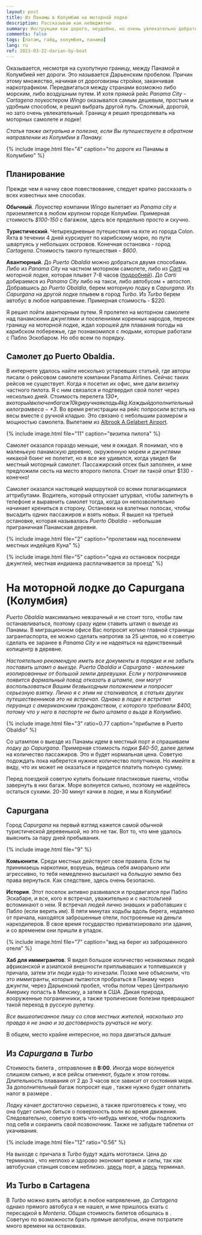 ```yaml
---
layout: post
title: Из Панамы в Колумбию на моторной лодке
description: Рассказываю как небюджетно
summary: Инструкции как дорого, неудобно, но очень увлекательно добраться из Панамы в Колумбию
comments: false
tags: [латам, гайд, колумбия, панама]
lang: ru
ref: 2023-03-22-darian-by-boat
---
```


Оказывается, несмотря на сухопутную границу, между Панамой и Колумбией нет дороги. Это называется Дарьенским пробелом. Причин этому множество, начиная от дороговизны стройки, заканчивая наркотрафиком. Передвигаться между странами возможно либо морским, либо воздушным путем. И хотя прямой рейс *Panama City - Cartagena* лоукостером *Wingo* оказывался самым дешевым, простым и удобным способом, я решил выбрать другой путь. Сложный, дорогой, но зато очень увлекательный. Границу я решил преодолевать на моторных самолете и лодке! 


<p class="alert warning" style="font-size: 14px; font-style: italic">
Статья также актуальна и полезна, если Вы путешествуете в обратном направлении из Колумбии в Панаму.
</p>

{% 
  include image.html 
  file="4"
  caption="по дороге из Панамы в Колумбию"
%}




## Планирование

Прежде чем я начну свое повествование, следует кратко рассказать о всех известных мне способах. 

**Обычный**. Лоукостер компании *Wingo* вылетает из *Panama city* и приземляется в любом крупном городе Колумбии. Примерная стоимость *$100-150* с багажом, здесь все предельно просто и скучно.

**Туристический**. Четырехдневные путешествия на яхте из города Colon. Яхта в течении 4 дней курсирует по карибскому морю, по пути швартуясь у небольших островов. Конечная остановка - город *Cartagena*. Стоимость такого путешествия - *$600*. 

**Авантюрный**. До *Puerto Obaldia* можно добраться двумя способами. Либо из *Panama City* на частном моторном самолете, либо из [*Carti*](https://www.google.ru/maps/place/Puerto+de+Carti/@9.455113,-78.9821749,16.44z/data=!4m10!1m2!2m1!1scarti+terminal!3m6!1s0x8e54ea2b92487dd5:0x305657f4e9bc62be!8m2!3d9.4550082!4d-78.9780588!15sCg5jYXJ0aSB0ZXJtaW5hbJIBLHJvYWRzX3BvcnRzX2FuZF9jYW5hbHNfZW5naW5lZXJzX2Fzc29jaWF0aW9u4AEA!16s%2Fg%2F11c56454c3) на моторной лодке, которая плывет 7-8 часов ([подробней](](https://www.soultrotting.com/border-crossing-between-panama-and-colombia))). До *Carti* добираемся из *Panama City* либо на такси, либо автобусом + автостоп. Добравшись до *Puerto Obaldia*, берем моторную лодку в *Capurgana*. Из *Capurgana* на другой лодке плывем в город *Turbo*. Из *Turbo* берем автобус в любое направление. Примерная стоимость - $220.

Я решил пойти авантюрным путем. Я пролетел на моторном самолете над панамскими джунглями и поселениями коренных народов, пересек границу на моторной лодке, ждал хорошей для плавания погоды на карибском побережье, где познакомился с людьми, которые работали с Пабло Эскобаром. Но обо всем по порядку.  

## Самолет до Puerto Obaldia. 
В интернете удалось найти несколько устаревших статьей, где авторы писали о рейсовом самолете компании Panama Airlines. Сейчас таких рейсов не существует. Когда я посетил их офис, мне дали визитку частного пилота. Я с ним связался и подтвердил свой полет через несколько дней. Стоимость перелета *$130*, в который включен багаж 10kg и ручная кладь 4kg. Каждый дополнительный килограм веса - *$3*. Во время регистрации на рейс попросили встать на весы вместе с ручной кладью. Это связано с небольшим размером и мощностью самолета. Вылетаем из [Albrook A.Gelabert Airport](https://www.google.ru/maps/place/Albrook+Gelabert+Airport/@8.9705832,-79.5600705,15z/data=!4m6!3m5!1s0x8faca8a1cbb2f85b:0x111d1d322af8388!8m2!3d8.9705832!4d-79.5600705!16s%2Fm%2F03hhsd5).

{% 
  include image.html 
  file="11"
  caption="визитка пилота"
%}

Самолет оказался гораздо меньше, чем я ожидал. Я понимал, что в маленькую панамскую деревню, окруженную морем и джунглями никакой боинг не полетит, но я все же удивился, когда увидел 6и местный моторный самолет. Пассажирский отсек был заполнен, и мне предложили сесть на место второго пилота. Стоит ли такой опыт $130 - конечно!


Самолет оказался настоящей маршруткой со всеми полагающимися аттрибутами. Водитель, который отпускает штурвал, чтобы залипнуть в телефоне и выравнить самолет тогда, когда он непозволительно начинает крениться в сторону. Остановки на взлетных полосах, чтобы высадить одних пассажиров и взять новых. Я вышел на третьей остановке, которая называлась *Puerto Obaldia* - небольшая приграничная Панамская деревня. 

{% 
  include image.html 
  file="2"
  caption="пролетаем над поселением местных индейцев Куна"
%}

{% 
  include image.html 
  file="5"
  caption="одна из остановок посреди джунглей, местная индианка расплачивается за проезд"
%}

 
# На моторной лодке до Capurgana (Колумбия)

*Puerto Obaldia* максимально невзрачный и не стоит того, чтобы там останавливаться, поэтому сразу идем ставить штамп о выезде из Панамы. В миграционном офисе Вас попросят копию главной страницы загранпаспорта, ее можно сделать напротив за 25 центов, но я советую сделать ее заранее в *Panama City* и не надеяться на единственный копицентр в деревне. 


<p class="alert warning" style="font-size: 14px; font-style: italic">
Настоятельно рекомендую иметь все документы в порядке и не забыть поставить штамп о выезде. Puerto Obaldia и Capurgana - маленькие изолированные от большой земли деревушки. Eсли у пограничников появится формальный повод отказать в штампе, они могут воспользоваться Вашим безвыходным положением и попросят серьезную взятку. Лично я с этим не сталкивался, в статьях других путешественников это не встречал. Однако в лодке я встретил перуанца с американским гражданством, с которого требовали $400, потому что у него в паспорте не было штампа о вьзде в Колумбию.
</p>

{% 
  include image.html 
  file="3"
  ratio=0.77
  caption="прибытие в Puerto Obaldio"
%}


Со штампом о выезде из Панамы идем в местный порт и спрашиваем лодку до *Capurgana*. Примерная стоимость лодки *$40-50*, далее делим на количество пассажиров. Это и будет нормальная цена. Советую подождать пока наберется нужное количество попутчиков. Но имейте в виду, что их может не оказаться и придется платить полную сумму. 

Перед поездкой советую купить большие пластиковые пакеты, чтобы завернуть в них багаж. Море волнуется сильно, поэтому не надейтесь остаться сухими. 20-30 минут качки в лодке, и мы в Колумбии!

## Capurgana
Город *Capurgana* на первый взгляд кажется самой обычной туристической деревенькой, но это не так. Вот то, что мне удалось выяснить за пару дней пребывания. 

{% 
  include image.html 
  file="9"
%}

**Комьюнити**. Cреди местных действуют свои правила. Если ты принимаешь наркотики, воруешь, ведешь себя аморально или агрессивно, то тебя немедленно высылают на большую землю без права вернуться. Как следствие, здесь очень безопасно. 

**История**. Этот поселок активно развивался и продвигался при Пабло Эскабаре, и все, кого я встречал, уважительно и с настольгией вспоминают о нем. Я встречал людей лично знавших и работавших с Пабло (если верить им). В пяти минутах ходьбы вдоль берега, недалеко от причала, находятся заброшенные отели, построенные на деньги наркодилеров. В свое время государство приватизировало эти здания, и со временем они пришли в упадок. 

{% 
  include image.html 
  file="7"
  caption="вид на берег из заброшенного отеля"
%}

**Хаб для иммигрантов**. Я видел большое количество незнакомых людей африканской и азиатской внешности приплывавших и толпившихся у причала, затем эти люди куда-то изчезали. Позже мне объяснили, что это иммигранты, которые пытаются пробраться в Панаму через джунгли, через Дарьенский пробел, чтобы потом через Центральную Америку попасть в Мексику, а затем в США. Дикая природа, вооруженные пограничники, а также тропические болезни превращают такой переход в русскую рулетку.

<p class="alert warning" style="font-size: 14px; font-style: italic">
Все вышеописанное пишу со слов местных жителей, насколько это правда я не знаю и за достоверность ручаться не могу.
</p>


В общем, место крайне интересное, но пора двигаться дальше

## Из *Capurgana* в *Turbo*
Стоимость билета <span class="rate" data-sym="COP" data-value="85000"/>, отправление в **8:00**. Иногда море волнуется слишком сильно, и все рейсы отменяют, будьте к этом готовы. Длительность плавания от 2 до 3 часов все зависит от состояния моря. За дополнительный багаж попросят еще <span class="rate" data-sym="COP" data-value="15000"/>, также нужно будет оплатить налог в размере <span class="rate" data-sym="COP" data-value="3500"/>. 

Лодку качает достаточно серьезно, а также приготовтесь к тому, что она будет сильно биться о поверхность волн во время движения. Следовательно, советую взять что-нибудь мягкое, чтобы подложить под себя и сохранить свой позвоночник. Также не забудьте таблетки от укачивания.

{% 
  include image.html 
  file="12"
  ratio="0.56"
%}

На выходе с причала в *Turbo* будут ждать мототакси. Цена до терминала <span class="rate" data-sym="COP" data-value="5000"/>, что неплохо и здорово экономит время и силы, так как автобусная станция совсем неблизко. 
[здесь](https://www.google.com/maps/place/Muelle+turístico+manglares+pisisi/@8.0816765,-76.7258129,16z/data=!4m15!1m8!3m7!1s0x8e5065f8d65016b3:0x9676f5e2ea08da9a!2sTurbo,+Antioquia!3b1!8m2!3d8.0951588!4d-76.7284559!16zL20vMGNmOWpz!3m5!1s0x8e506facbf3f12c1:0x17352641d6474417!8m2!3d8.0816765!4d-76.7227827!16s%2Fg%2F11h2my1ggp) порт, а [здесь](https://www.google.com/maps/place/TERMINAL+DE+TRANSPORTE+DE+TURBO/@8.1017156,-76.7312425,16z/data=!4m15!1m8!3m7!1s0x8e5065f8d65016b3:0x9676f5e2ea08da9a!2sTurbo,+Antioquia!3b1!8m2!3d8.0951588!4d-76.7284559!16zL20vMGNmOWpz!3m5!1s0x8e5065380019c80d:0xe3308cdd8aacd6a3!8m2!3d8.1026659!4d-76.7299843!16s%2Fg%2F11hzx36k3b) терминал. 

## Из Turbo в Cartagena
В *Turbo* можно взять автобус в любое напрявление, до *Cartagena* однако прямого автобуса я не нашел, и мне пришлось ехать с пересадкой в *Monteria*. Общая стоимость билетов обошлась в <span class="rate" data-sym="COP" data-value="100000"/>. 
Советую по возможности брать прямые автобусы, иначе потратите много времени на остановках.

